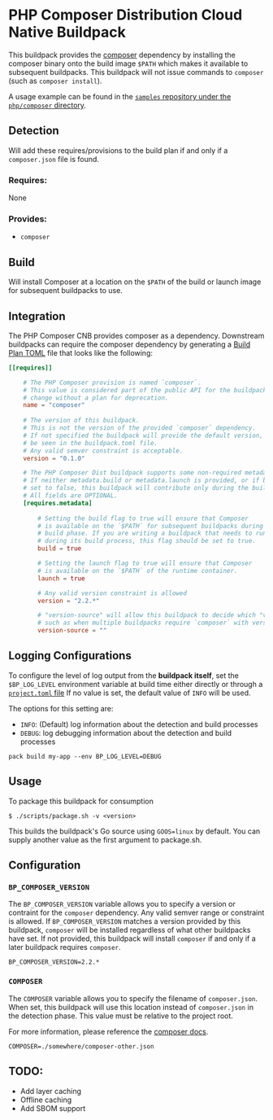 # PHP Composer Distribution Cloud Native Buildpack

This buildpack provides the [composer](https://getcomposer.org/) dependency by installing the composer binary
onto the build image `$PATH` which makes it available to subsequent buildpacks.
This buildpack will not issue commands to `composer` (such as `composer install`).

A usage example can be found in the
[`samples` repository under the `php/composer` directory](https://github.com/paketo-buildpacks/samples/tree/main/php/composer).

## Detection

Will add these requires/provisions to the build plan if and only if a `composer.json` file is found.

### Requires:

None

### Provides:
- `composer`

## Build

Will install Composer at a location on the `$PATH` of the build or launch image for subsequent buildpacks to use.

## Integration

The PHP Composer CNB provides composer as a dependency. Downstream buildpacks
can require the composer dependency by generating a [Build Plan
TOML](https://github.com/buildpacks/spec/blob/master/buildpack.md#build-plan-toml)
file that looks like the following:

```toml
[[requires]]

    # The PHP Composer provision is named `composer`.
    # This value is considered part of the public API for the buildpack and will not 
    # change without a plan for deprecation.
    name = "composer"
    
    # The version of this buildpack.
    # This is not the version of the provided `composer` dependency.
    # If not specified the buildpack will provide the default version, which can
    # be seen in the buildpack.toml file.
    # Any valid semver constraint is acceptable.
    version = "0.1.0"

    # The PHP Composer Dist buildpack supports some non-required metadata options.
    # If neither metadata.build or metadata.launch is provided, or if both are
    # set to false, this buildpack will contribute only during the build phase.
    # All fields are OPTIONAL.
    [requires.metadata]
    
        # Setting the build flag to true will ensure that Composer
        # is available on the `$PATH` for subsequent buildpacks during their
        # build phase. If you are writing a buildpack that needs to run Composer
        # during its build process, this flag should be set to true.
        build = true

        # Setting the launch flag to true will ensure that Composer
        # is available on the `$PATH` of the runtime container.
        launch = true

        # Any valid version constraint is allowed
        version = "2.2.*"

        # "version-source" will allow this buildpack to decide which "version" constraint to use
        # such as when multiple buildpacks require `composer` with version constraints
        version-source = ""
```

## Logging Configurations

To configure the level of log output from the **buildpack itself**, set the
`$BP_LOG_LEVEL` environment variable at build time either directly or through
a [`project.toml` file](https://github.com/buildpacks/spec/blob/main/extensions/project-descriptor.md)
If no value is set, the default value of `INFO` will be used.

The options for this setting are:
- `INFO`: (Default) log information about the detection and build processes
- `DEBUG`: log debugging information about the detection and build processes

```shell
pack build my-app --env BP_LOG_LEVEL=DEBUG
```

## Usage

To package this buildpack for consumption

```
$ ./scripts/package.sh -v <version>
```

This builds the buildpack's Go source using `GOOS=linux` by default. You can supply another value as the first argument to package.sh.

## Configuration

### `BP_COMPOSER_VERSION`

The `BP_COMPOSER_VERSION` variable allows you to specify a version or contraint for the `composer` dependency.
Any valid semver range or constraint is allowed.
If `BP_COMPOSER_VERSION` matches a version provided by this buildpack, `composer` will be installed
regardless of what other buildpacks have set.
If not provided, this buildpack will install `composer` if and only if a later buildpack requires `composer`.

```shell
BP_COMPOSER_VERSION=2.2.*
```

### `COMPOSER`

The `COMPOSER` variable allows you to specify the filename of `composer.json`.
When set, this buildpack will use this location instead of `composer.json` in the detection phase. 
This value must be relative to the project root. 

For more information, please reference the [composer docs](https://getcomposer.org/doc/03-cli.md#composer).

```shell
COMPOSER=./somewhere/composer-other.json
```

## TODO:
- Add layer caching
- Offline caching
- Add SBOM support